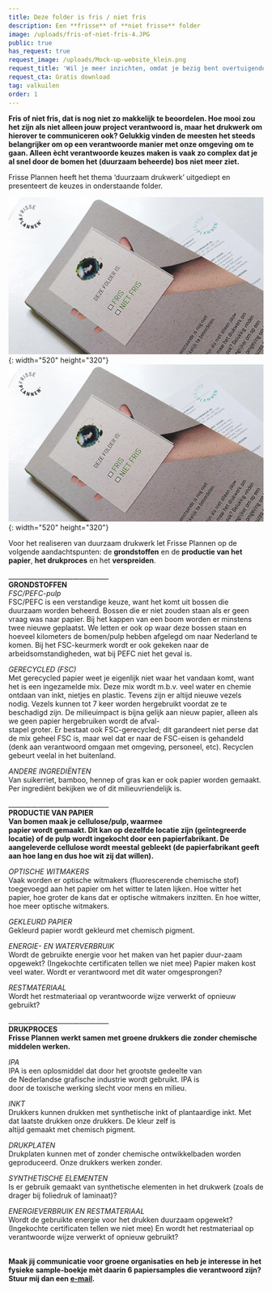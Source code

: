 ```yaml
---
title: Deze folder is fris / niet fris
description: Een **frisse** of **niet frisse** folder
image: /uploads/fris-of-niet-fris-4.JPG
public: true
has_request: true
request_image: /uploads/Mock-up-website_klein.png
request_title: 'Wil je meer inzichten, omdat je bezig bent overtuigende content te creëren?'
request_cta: Gratis download
tag: valkuilen
order: 1
---
```


**Fris of niet fris, dat is nog niet zo makkelijk te beoordelen. Hoe mooi zou het zijn als niet alleen jouw project verantwoord is, maar het drukwerk om hierover te communiceren ook? Gelukkig vinden de meesten het steeds belangrijker om op een verantwoorde manier met onze omgeving om te gaan. Alleen &egrave;cht verantwoorde keuzes maken is vaak zo complex dat je al snel door de bomen het (duurzaam beheerde) bos niet meer ziet.&nbsp;**

Frisse Plannen heeft het thema ‘duurzaam drukwerk’ uitgediept en presenteert de keuzes in onderstaande folder.

![](/uploads/folder.jpg){: width="520" height="320"}![](/uploads/folder.jpg){: width="520" height="320"}

Voor het realiseren van duurzaam drukwerk let Frisse Plannen op de volgende aandachtspunten: de **grondstoffen** en de **productie van het papier**, **het drukproces** en het **verspreiden**.

\_\_\_\_\_\_\_\_\_\_\_\_\_\_\_\_\_\_\_\_\_\_\_\_\_\_\_\_\_\_\_<br>**GRONDSTOFFEN**<br>*FSC/PEFC-pulp&nbsp;*<br>FSC/PEFC is een verstandige keuze, want het komt uit bossen die duurzaam worden beheerd. Bossen die er niet zouden staan als er geen vraag was naar papier. Bij het kappen van een boom worden er minstens twee nieuwe geplaatst. We letten er ook op waar deze bossen staan en hoeveel kilometers de bomen/pulp hebben afgelegd om naar Nederland te komen. Bij het FSC-keurmerk wordt er ook gekeken naar de arbeidsomstandigheden, wat bij PEFC niet het geval is.&nbsp;

*GERECYCLED (FSC)*<br>Met gerecycled papier weet je eigenlijk niet waar het vandaan komt, want het is een ingezamelde mix. Deze mix wordt m.b.v. veel water en chemie ontdaan van inkt, nietjes en plastic. Tevens zijn er altijd nieuwe vezels nodig. Vezels kunnen tot 7 keer worden hergebruikt voordat ze te beschadigd zijn. De milieuimpact is bijna gelijk aan nieuw papier, alleen als we geen papier hergebruiken wordt de afval-<br>stapel groter. Er bestaat ook FSC-gerecycled; dit garandeert niet perse dat de mix geheel FSC is, maar wel dat er naar de FSC-eisen is gehandeld (denk aan verantwoord omgaan met omgeving, personeel, etc). Recyclen gebeurt veelal in het buitenland.&nbsp;

*ANDERE INGREDIËNTEN*<br>Van suikerriet, bamboo, hennep of gras kan er ook papier worden gemaakt. Per ingrediënt bekijken we of dit milieuvriendelijk is.

\_\_\_\_\_\_\_\_\_\_\_\_\_\_\_\_\_\_\_\_\_\_\_\_\_\_\_\_\_\_\_<br>**PRODUCTIE VAN PAPIER<br>Van bomen maak je cellulose/pulp, waarmee<br>papier wordt gemaakt. Dit kan op dezelfde locatie zijn (geïntegreerde locatie) of de pulp wordt ingekocht door een papierfabrikant. De aangeleverde cellulose wordt meestal gebleekt (de papierfabrikant geeft aan hoe lang en dus hoe wit zij dat willen).**

*OPTISCHE WITMAKERS*<br>Vaak worden er optische witmakers (fluorescerende chemische stof) toegevoegd aan het papier om het witter te laten lijken. Hoe witter het papier, hoe groter de kans dat er optische witmakers inzitten. En hoe witter, hoe meer optische witmakers.&nbsp;

*GEKLEURD PAPIER*<br>Gekleurd papier wordt gekleurd met chemisch pigment.

*ENERGIE- EN WATERVERBRUIK*<br>Wordt de gebruikte energie voor het maken van het papier duur-zaam opgewekt? (Ingekochte certificaten tellen we niet mee) Papier maken kost veel water. Wordt er verantwoord met dit water omgesprongen?&nbsp;

*RESTMATERIAAL*<br>Wordt het restmateriaal op verantwoorde wijze verwerkt of opnieuw gebruikt?

\_\_\_\_\_\_\_\_\_\_\_\_\_\_\_\_\_\_\_\_\_\_\_\_\_\_\_\_\_\_\_<br>**DRUKPROCES<br>Frisse Plannen werkt samen met groene drukkers die zonder chemische middelen werken.**

*IPA*<br>IPA is een oplosmiddel dat door het grootste gedeelte van&nbsp;<br>de Nederlandse grafische industrie wordt gebruikt. IPA is&nbsp;<br>door de toxische werking slecht voor mens en milieu.&nbsp;

*INKT*<br>Drukkers kunnen drukken met synthetische inkt of plantaardige inkt. Met dat laatste drukken onze drukkers. De kleur zelf is&nbsp;<br>altijd gemaakt met chemisch pigment.&nbsp;

*DRUKPLATEN*<br>Drukplaten kunnen met of zonder chemische ontwikkelbaden worden geproduceerd. Onze drukkers werken zonder.

*SYNTHETISCHE ELEMENTEN*<br>Is er gebruik gemaakt van synthetische elementen in het drukwerk (zoals de drager bij foliedruk of laminaat)?

*ENERGIEVERBRUIK EN RESTMATERIAAL*<br>Wordt de gebruikte energie voor het drukken duurzaam opgewekt? (Ingekochte certificaten tellen we niet mee) En wordt het restmateriaal op verantwoorde wijze verwerkt of opnieuw gebruikt?<br>&nbsp;

**Maak jij communicatie voor groene organisaties en heb je interesse in het fysieke sample-boekje m&egrave;t daarin 6 papiersamples die verantwoord zijn? Stuur mij dan een [e-mail](mailto:carli@frisseplannen.nl?subject=Ik%20wil%20wel%20zo'n%20sample-boekje%20ontvangen).**

&nbsp;

&nbsp;